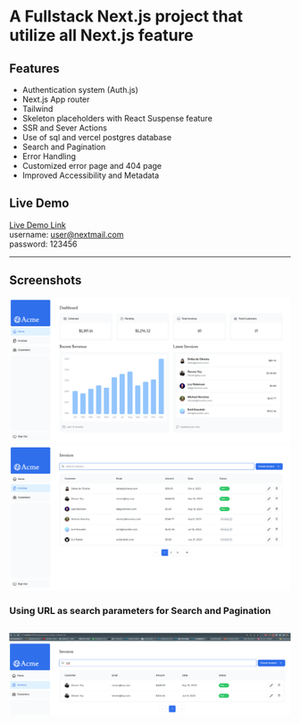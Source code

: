 # A Fullstack Next.js project that utilize all Next.js feature

## Features

- Authentication system (Auth.js)
- Next.js App router
- Tailwind
- Skeleton placeholders with React Suspense feature
- SSR and Sever Actions
- Use of sql and vercel postgres database
- Search and Pagination
- Error Handling
- Customized error page and 404 page
- Improved Accessibility and Metadata

## Live Demo

<a href="https://nextjs-dashboard-franks-projects-fa7aa0cb.vercel.app/login" target="_blank">Live Demo Link</a>
<br>
username: user@nextmail.com
<br>
password: 123456

---

## Screenshots

![main-image](./readme/main.png)
![feature-image](./readme/invoices.png)

### Using URL as search parameters for Search and Pagination

## ![search-image](./readme/search.png)

